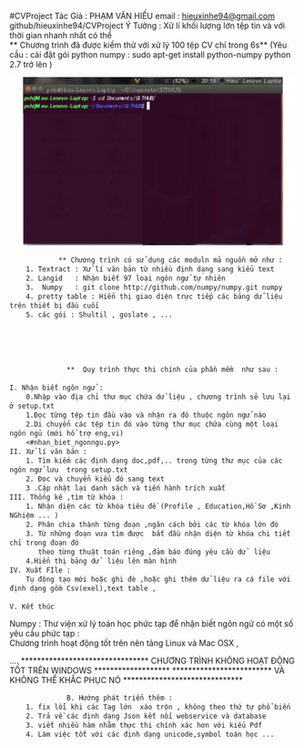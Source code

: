 #CVProject
                        Tác Giả : PHẠM VĂN HIẾU 
                        email : hieuxinhe94@gmail.com
                        github/hieuxinhe94/CVProject
               Ý Tưởng : Xử lí khối lượng lớn tệp tin và với thời gian nhanh nhất có thể            
               ** Chương trình đả được kiểm thử với xử lý 100 tệp CV chỉ trong 6s**
            (Yêu cầu : cài đặt gói python  numpy  :  sudo apt-get install python-numpy
            python 2.7 trở lên )

![alt tag](https://github.com/hieuxinhe94/CVProject/blob/master/fghjk.gif)


                ** Chương trình có sử dụng các moduln mả nguồn mở như :
        1. Textract : Xử lí văn bản từ nhiều định dạng sang kiểu text 
        2. Langid   : Nhận biết 97 loại ngôn ngử tự nhiên 
        3.  Numpy   : git clone http://github.com/numpy/numpy.git numpy 
        4. pretty table : Hiển thị giao diện trực tiếp các bảng dử liệu trên thiết bị đầu cuối 
        5. các gói : Shultil , goslate , ... 
        
                



                  **  Quy trình thực thi chính của phần mềm  như sau :

    I. Nhận biết ngôn ngử :
        0.Nhập vào địa chỉ thư mục chứa dử liệu , chương trình sẻ lưu lại ở setup.txt
        1.Đọc từng tệp tin đầu vào và nhận ra đó thuộc ngôn ngử nào 
        2.Di chuyển các tệp tin đó vào từng thư mục chứa cùng một loại ngôn ngủ (mới hổ trợ eng,vi)
        <#nhan_biet_ngonngu.py>
    II. Xử lí văn bản :
        1. Tìm kiếm các định dạng doc,pdf,.. trong từng thư mục của các ngôn ngử lưu  trong setup.txt
        2. Đọc và chuyển kiểu đó sang text 
        3 .Cập nhật lại danh sách và tiến hành trích xuất   
    III. Thống kê ,tìm từ khóa :
        1. Nhận diện các từ khóa tiêu đề (Profile , Education,Hồ Sơ ,Kinh NGhiệm ... )
        2. Phân chia thành từng đoạn ,ngăn cách bởi các từ khóa lớn đó 
        3. Từ những đoạn vưa tìm được  bắt đầu nhận diện từ khóa chi tiết chỉ trong đoạn đó 
           theo từng thuật toán riêng ,đảm báo đúng yêu cầu dử  liệu 
        4.Hiển thị bảng dử  liệu lên màn hình 
    IV. Xuất FIle :
        Tụ động tạo mới hoặc ghi đè ,hoặc ghi thêm dử liệu ra cá file với định dạng gồm Csv(exel),text table ,
        
    V. Kết thúc 



Numpy : Thư viện xử lý toán học phức tạp để nhận biết ngôn ngử có một số yêu cầu phức tạp :                               
Chương trình hoạt động tốt trên nên tảng Linux và Mac OSX ,                                           
                                                                 
  ....
******************************** CHƯƠNG TRÌNH KHÔNG HOẠT ĐỘNG TỐT  TRÊN WINDOWS  *******************
*************************         VÀ KHÔNG THỂ KHẮC PHỤC NÓ                 ******************************



                  B. Hướng phát triển thêm :
        1. fix lổi khi các Tag lớn  xáo trộn , không theo thứ tự phổ biến 
        2. Trả về các định dạng Json kết nối webservice và database 
        3. viết nhiều hàm nhằm thực thi chính xác hơn với kiểu Pdf 
        4. Làm việc tốt với các định dạng unicode,symbol toán học ...
        
        
        
                        
                

                        
                
